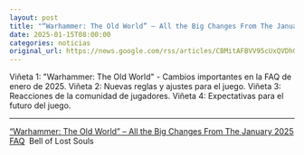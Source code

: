 ```yaml
---
layout: post
title: "“Warhammer: The Old World” – All the Big Changes From The January 2025 FAQ - Bell of Lost Souls"
date: 2025-01-15T08:00:00
categories: noticias
original_url: https://news.google.com/rss/articles/CBMitAFBVV95cUxQVDhGcmNYZVFIZm1LTmdxVVN2TnJMYTNUYWxSNnV4Wk5JUG5QdVdlTThLZ0lnWDhzeERmNE5hY1RZVVJqOHNaUzZXNHZWbGJ5ejAzVXV5cXI3ZWRzZ0VsVWY0dHZzclVUaVljLVp2MndsX0V4OUJmN0JVSnUzd3BHeUxTV0ZrQTlKcTEweWh2SExOUVNKZ244ek93NWZvVGs3TWtOS0V4eVU4R1JqcEpMbEEtTmQ?oc=5
---
```



Viñeta 1: "Warhammer: The Old World" - Cambios importantes en la FAQ de enero de 2025.
Viñeta 2: Nuevas reglas y ajustes para el juego.
Viñeta 3: Reacciones de la comunidad de jugadores.
Viñeta 4: Expectativas para el futuro del juego.


---


[“Warhammer: The Old World” – All the Big Changes From The January 2025 FAQ](https://news.google.com/rss/articles/CBMitAFBVV95cUxQVDhGcmNYZVFIZm1LTmdxVVN2TnJMYTNUYWxSNnV4Wk5JUG5QdVdlTThLZ0lnWDhzeERmNE5hY1RZVVJqOHNaUzZXNHZWbGJ5ejAzVXV5cXI3ZWRzZ0VsVWY0dHZzclVUaVljLVp2MndsX0V4OUJmN0JVSnUzd3BHeUxTV0ZrQTlKcTEweWh2SExOUVNKZ244ek93NWZvVGs3TWtOS0V4eVU4R1JqcEpMbEEtTmQ?oc=5)  Bell of Lost Souls